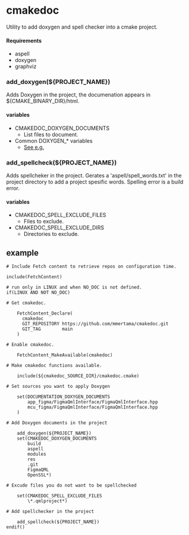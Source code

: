 # cmakedoc
Utility to add doxygen and spell checker into a cmake project.

#### Requirements
* aspell
* doxygen
* graphviz

### add_doxygen(${PROJECT_NAME})
Adds Doxygen in the project, the documenation appears in ${CMAKE_BINARY_DIR}/html.
#### variables
* CMAKEDOC_DOXYGEN_DOCUMENTS
    * List files to document.
* Common DOXYGEN_* variables 
    * [See e.g.](https://r2devops.io/marketplace/gitlab/r2devops/hub/doxygen)

### add_spellcheck(${PROJECT_NAME})
Adds spellcheker in the project. Gerates a 'aspell/spell_words.txt' in the project directory to add a project spesific words. Spelling error is a build error. 
#### variables 
* CMAKEDOC_SPELL_EXCLUDE_FILES
    * Files to exclude.
* CMAKEDOC_SPELL_EXCLUDE_DIRS
    * Directories to exclude.

## example

```
# Include Fetch content to retrieve repos on configuration time.

include(FetchContent)

# run only in LINUX and when NO_DOC is not defined.
if(LINUX AND NOT NO_DOC)

# Get cmakedoc.	

    FetchContent_Declare(
      cmakedoc
      GIT_REPOSITORY https://github.com/mmertama/cmakedoc.git
      GIT_TAG        main
    )
    
# Enable cmakedoc.    

    FetchContent_MakeAvailable(cmakedoc)
    
# Make cmakedoc functions available.
    
    include(${cmakedoc_SOURCE_DIR}/cmakedoc.cmake)

# Set sources you want to apply Doxygen    
    
    set(DOCUMENTATION_DOXYGEN_DOCUMENTS
        app_figma/FigmaQmlInterface/FigmaQmlInterface.hpp
        mcu_figma/FigmaQmlInterface/FigmaQmlInterface.hpp
    )

# Add Doxygen documents in the project
    
    add_doxygen(${PROJECT_NAME})
    set(CMAKEDOC_DOXYGEN_DOCUMENTS
        build
        aspell
        modules
        res
        .git
        FigmaQML
        OpenSSL*)

# Excude files you do not want to be spellchecked        
        
    set(CMAKEDOC_SPELL_EXCLUDE_FILES
        \*.qmlproject*)
        
# Add spellchecker in the project
        
    add_spellcheck(${PROJECT_NAME})
endif()
```


